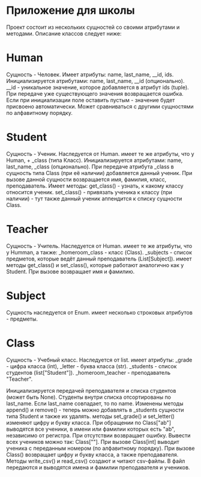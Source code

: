 # Приложение для школы

Проект состоит из нескольких сущностей со своими атрибутами и методами. Описание классов следует ниже:

# Human

Сущность - Человек.
Имеет атрибуты: name, last_name, __id, ids.
Инициализируется атрибутами: name, last_name, __id (опционально).
__id - уникальное значение, которое добавляется в атрибут ids (tuple). При передаче уже существующего значения возвращается ошибка. Если при инициализации поле оставить пустым - значение будет присвоено автоматически.
Может сравниваться с другими сущностями по алфавитному порядку. 

# Student
Сущность - Ученик.
Наследуется от Human.
имеет те же атрибуты, что у Human, + _class (типа Класс).
Инициализируется атрибутами: name, last_name, _class (опционально).
При передаче атрибута _class в сущность типа Class (при её наличии) добавляется данный ученик.
При вызове данной сущности возвращается имя, фамилия, класс, преподаватель.
Имеет методы: get_class() - узнать, к какому классу относится ученик.
set_class() - привязать ученика к классу (при наличии) - тут также данный ученик аппендится к списку сущности Class.

# Teacher
Сущность - Учитель.
Наследуется от Human.
имеет те же атрибуты, что у Humman, а также:
_homeroom_class - класс (Class).
_subjects - список предметов, которые ведёт данный преподаватель (List[Subject]).
имеет методы get_class() и set_class(), которые работают аналогично как у Student.
При вызове возвращает имя и фамилию.

# Subject
Сущность наследуется от Enum.
имеет несколько строковых атрибутов - предметы.

# Class
Сущность - Учебный класс.
Наследуется от list.
имеет атрибуты:
_grade - цифра класса (int), _letter - буква класса (str).
_students - список студентов (list["Student"]).
_homeroom_teacher - преподаватель "Teacher".

Инициализируется передачей преподавателя и списка студентов (может быть None).
Студенты внутри списка отсортированы по last_name. Если last_name совпадает, то по name.
Изменены методы append() и remove() - теперь можно добавлять в _students сущности типа Student и также их удалять.
методы set_grade() и set_letter() изменяют цифру и букву класса.
При обращении по Class["ab"] выводятся все ученики, в имени или фамилии которых есть "ab", независимо от регистра. При отсутствии возвращает ошибку.
Вывести всех учеников можно так: Class[""].
При вызове Class[int] выводит ученика с переданным номером (по алфавитному порядку).
При вызове Class() возвращает цифру и букву класса, а также преподавателя.
Методы write_csv() и read_csv() создают и читают csv-файлы. В файл передаются и выводятся имена и фамилии преподавателя и учеников.

